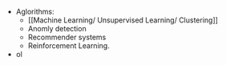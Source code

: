 - Aglorithms:
	- [[Machine Learning/ Unsupervised Learning/ Clustering]]
	- Anomly detection
	- Recommender systems
	- Reinforcement Learning.
- ol